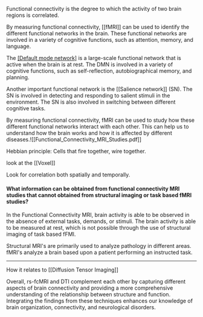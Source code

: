 Functional connectivity is the degree to which the activity of two brain regions is correlated.

By measuring functional connectivity, [[fMRI]] can be used to identify the different functional networks in the brain. These functional networks are involved in a variety of cognitive functions, such as attention, memory, and language.

The [[Default mode network]](DMN) is a large-scale functional network that is active when the brain is at rest. The DMN is involved in a variety of cognitive functions, such as self-reflection, autobiographical memory, and planning.

Another important functional network is the [[Salience network]] (SN). The SN is involved in detecting and responding to salient stimuli in the environment. The SN is also involved in switching between different cognitive tasks.

By measuring functional connectivity, fMRI can be used to study how these different functional networks interact with each other. This can help us to understand how the brain works and how it is affected by different diseases.![[Functional_Connectivity_MRI_Studies.pdf]]

Hebbian principle: Cells that fire together, wire together.

look at the [[Voxel]]

Look for correlation both spatially and temporally.

#### What information can be obtained from functional connectivity MRI studies that cannot obtained from structural imaging or task based fMRI studies?

In the Functional Connectivity MRI, brain activity is able to be observed in the absence of external tasks, demands, or stimuli. 
The brain activity is able to be measured at rest, which is not possible through the use of structural imaging of task based fFMI. 

Structural MRI's are primarily used to analyze pathology in different areas. fMRI's analyze a brain based upon a patient performing an instructed task.





----
How it relates to [[Diffusion Tensor Imaging]]

Overall, rs-fcMRI and DTI complement each other by capturing different aspects of brain connectivity and providing a more comprehensive understanding of the relationship between structure and function. Integrating the findings from these techniques enhances our knowledge of brain organization, connectivity, and neurological disorders.



